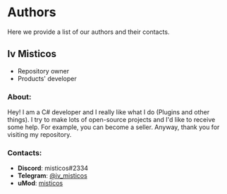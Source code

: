 # Authors
Here we provide a list of our authors and their contacts.

## Iv Misticos
* Repository owner
* Products' developer
### About:
Hey! I am a C# developer and I really like what I do (Plugins and other things). I try to make lots of open-source projects and I'd like to receive some help. For example, you can become a seller. Anyway, thank you for visiting my repository. 

### Contacts:
* **Discord**: misticos#2334
* **Telegram**: [@iv_misticos](https://t.me/iv_misticos)
* **uMod**: [misticos](https://umod.org/user/misticos)
